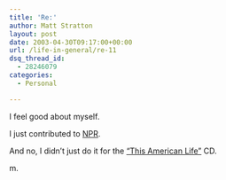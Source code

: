 ```yaml
---
title: 'Re:'
author: Matt Stratton
layout: post
date: 2003-04-30T09:17:00+00:00
url: /life-in-general/re-11
dsq_thread_id:
  - 28246079
categories:
  - Personal

---
```

I feel good about myself.

I just contributed to [NPR][1].

And no, I didn&#8217;t just do it for the [&#8220;This American Life&#8221;][2] CD.

m.

 [1]: http://www.wbez.org
 [2]: http://www.thisamericanlife.com